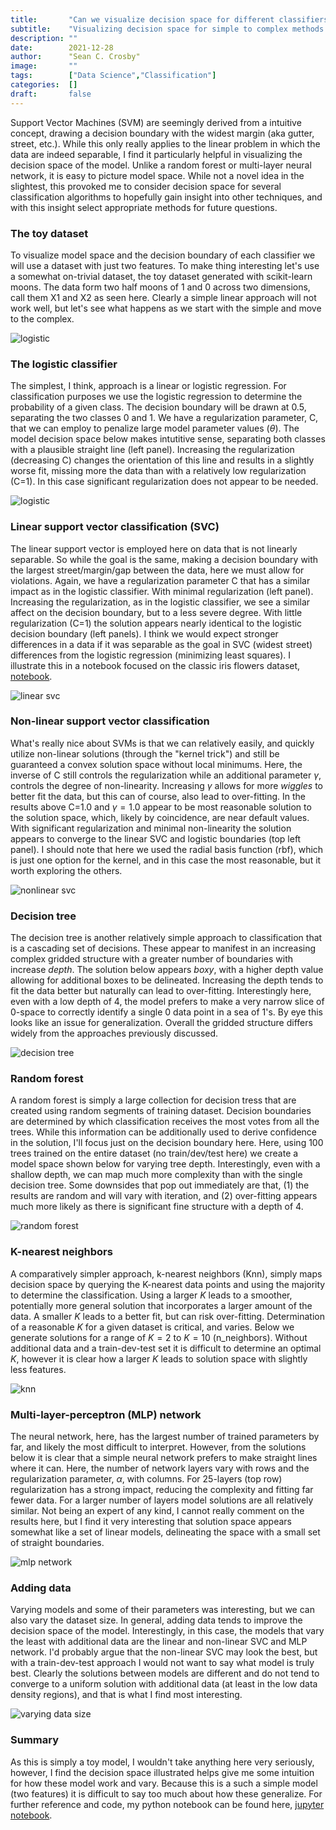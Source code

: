 ```yaml
---
title:       "Can we visualize decision space for different classifiers?"
subtitle:    "Visualizing decision space for simple to complex methods of classification with a toy dataset. We'll find that decision model boundaries will vary widely depending on model implementation and model settings, providing some intuition for classifier selection"
description: ""
date:        2021-12-28
author:      "Sean C. Crosby"
image:       ""
tags:        ["Data Science","Classification"]
categories:  []
draft:       false
---
```


Support Vector Machines (SVM) are seemingly derived from a intuitive concept, drawing a decision boundary with the widest margin (aka gutter, street, etc.). While this only really applies to the linear problem in which the data are indeed separable, I find it particularly helpful in visualizing the decision space of the model. Unlike a random forest or multi-layer neural network, it is easy to picture model space. While not a novel idea in the slightest, this provoked me to consider decision space for several classification algorithms to hopefully gain insight into other techniques, and with this insight select appropriate methods for future questions.

### The toy dataset 

To visualize model space and the decision boundary of each classifier we will use a dataset with just two features. To make thing interesting let's use a somewhat on-trivial dataset, the toy dataset generated with scikit-learn moons. The data form two half moons of 1 and 0 across two dimensions, call them X1 and X2 as seen here. Clearly a simple linear approach will not work well, but let's see what happens as we start with the simple and move to the complex.

![logistic](/img/eda006_fig01.png)

### The logistic classifier

The simplest, I think, approach is a linear or logistic regression. For classification purposes we use the logistic regression to determine the probability of a given class. The decision boundary will be drawn at 0.5, separating the two classes 0 and 1. We have a regularization parameter, C, that we can employ to penalize large model parameter values ($\theta$). The model decision space below makes intutitive sense, separating both classes with a plausible straight line (left panel). Increasing the regularization (decreasing C) changes the orientation of this line and results in a slightly worse fit, missing more the data than with a relatively low regularization (C=1). In this case significant regularization does not appear to be needed.

![logistic](/img/eda006_fig02.png)

### Linear support vector classification (SVC)

The linear support vector is employed here on data that is not linearly separable. So while the goal is the same, making a decision boundary with the largest street/margin/gap between the data, here we must allow for violations. Again, we have a regularization parameter C that has a similar impact as in the logistic classifier. With minimal regularization (left panel). Increasing the regularization, as in the logistic classifier, we see a similar affect on the decision boundary, but to a less severe degree. With little regularization (C=1) the solution appears nearly identical to the logistic decision boundary (left panels). I think we would expect stronger differences in a data if it was separable as the goal in SVC (widest street) differences from the logistic regression (minimizing least squares). I illustrate this in a notebook focused on the classic iris flowers dataset, [notebook](https://github.com/sccrosby/python_data_explorations/blob/main/eda_006_comparing_classfiers_iris.ipynb).

![linear svc](/img/eda006_fig03.png)

### Non-linear support vector classification

What's really nice about SVMs is that we can relatively easily, and quickly utilize non-linear solutions (through the "kernel trick") and still be guaranteed a convex solution space without local minimums. Here, the inverse of C still controls the regularization while an additional parameter $\gamma$, controls the degree of non-linearity. Increasing $\gamma$ allows for more *wiggles* to better fit the data, but this can of course, also lead to over-fitting. In the results above C=1.0 and $\gamma=1.0$ appear to be most reasonable solution to the solution space, which, likely by coincidence, are near default values. With significant regularization and minimal non-linearity the solution appears to converge to the linear SVC and logistic boundaries (top left panel). I should note that here we used the radial basis function (rbf), which is just one option for the kernel, and in this case the most reasonable, but it worth exploring the others. 

![nonlinear svc](/img/eda006_fig04.png)

### Decision tree

The decision tree is another relatively simple approach to classification that is a cascading set of decisions. These appear to manifest in an increasing complex gridded structure with a greater number of boundaries with increase *depth*. The solution below appears *boxy*, with a higher depth value allowing for additional boxes to be delineated. Increasing the depth tends to fit the data better but naturally can lead to over-fitting. Interestingly here, even with a low depth of 4, the model prefers to make a very narrow slice of 0-space to correctly identify a single 0 data point in a sea of 1's. By eye this looks like an issue for generalization. Overall the gridded structure differs widely from the approaches previously discussed.

![decision tree](/img/eda006_fig05.png)

### Random forest

A random forest is simply a large collection for decision tress that are created using random segments of training dataset. Decision boundaries are determined by which classification receives the most votes from all the trees. While this information can be additionally used to derive confidence in the solution, I'll focus just on the decision boundary here. Here, using 100 trees trained on the entire dataset (no train/dev/test here) we create a model space shown below for varying tree depth. Interestingly, even with a shallow depth, we can map much more complexity than with the single decision tree. Some downsides that pop out immediately are that, (1) the results are random and will vary with iteration, and (2) over-fitting appears much more likely as there is significant fine structure with a depth of 4.

![random forest](/img/eda006_fig06.png)

### K-nearest neighbors

A comparatively simpler approach, k-nearest neighbors (Knn), simply maps decision space by querying the K-nearest data points and using the majority to determine the classification. Using a larger $K$ leads to a smoother, potentially more general solution that incorporates a larger amount of the data. A smaller $K$ leads to a better fit, but can risk over-fitting. Determination of a reasonable $K$ for a given dataset is critical, and varies. Below we generate solutions for a range of $K=2$ to $K=10$ (n_neighbors). Without additional data and a train-dev-test set it is difficult to determine an optimal $K$, however it is clear how a larger $K$ leads to solution space with slightly less features.

![knn](/img/eda006_fig07.png)

### Multi-layer-perceptron (MLP) network 

The neural network, here, has the largest number of trained parameters by far, and likely the most difficult to interpret. However, from the solutions below it is clear that a simple neural network prefers to make straight lines where it can. Here, the number of network layers vary with rows and the regularization parameter, $\alpha$, with columns. For 25-layers (top row) regularization has a strong impact, reducing the complexity and fitting far fewer data. For a larger number of layers model solutions are all relatively similar. Not being an expert of any kind, I cannot really comment on the results here, but I find it very interesting that solution space appears somewhat like a set of linear models, delineating the space with a small set of straight boundaries.

![mlp network](/img/eda006_fig08.png)

### Adding data

Varying models and some of their parameters was interesting, but we can also vary the dataset size. In general, adding data tends to improve the decision space of the model. Interestingly, in this case, the models that vary the least with additional data are the linear and non-linear SVC and MLP network. I'd probably argue that the non-linear SVC may look the best, but with a train-dev-test approach I would not want to say what model is truly best. Clearly the solutions between models are different and do not tend to converge to a uniform solution with additional data (at least in the low data density regions), and that is what I find most interesting. 

![varying data size](/img/eda006_fig09.png)

### Summary

 As this is simply a toy model, I wouldn't take anything here very seriously, however, I find the decision space illustrated helps give me some intuition for how these model work and vary. Because this is a such a simple model (two features) it is difficult to say too much about how these generalize. For further reference and code, my python notebook can be found here, [jupyter notebook](https://github.com/sccrosby/python_data_explorations/blob/main/eda_006_comparing_classfiers_moons.ipynb).

 <script type="text/javascript"
  src="https://cdn.mathjax.org/mathjax/latest/MathJax.js?config=TeX-AMS-MML_HTMLorMML">
</script>

<script type="text/x-mathjax-config">
MathJax.Hub.Config({
  tex2jax: {
    inlineMath: [['$','$'], ['\\(','\\)']],
    displayMath: [['$$','$$'], ['\[','\]']],
    processEscapes: true,
    processEnvironments: true,
    skipTags: ['script', 'noscript', 'style', 'textarea', 'pre'],
    TeX: { equationNumbers: { autoNumber: "AMS" },
         extensions: ["AMSmath.js", "AMSsymbols.js"] }
  }
});
</script>

<script type="text/x-mathjax-config">
  MathJax.Hub.Queue(function() {
    // Fix <code> tags after MathJax finishes running. This is a
    // hack to overcome a shortcoming of Markdown. Discussion at
    // https://github.com/mojombo/jekyll/issues/199
    var all = MathJax.Hub.getAllJax(), i;
    for(i = 0; i < all.length; i += 1) {
        all[i].SourceElement().parentNode.className += ' has-jax';
    }
});
</script>